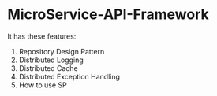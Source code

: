 # MicroService-API-Framework <br>
It has these features:<br>
1. Repository Design Pattern <br>
2. Distributed Logging<br>
3. Distributed Cache<br>
4. Distributed Exception Handling<br>
5. How to use SP<br>
